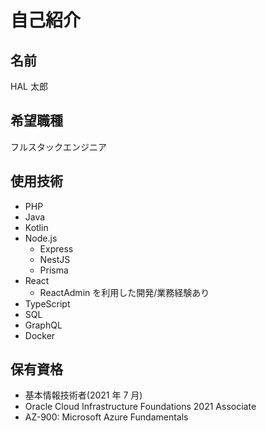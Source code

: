 # 自己紹介

## 名前

HAL 太郎

## 希望職種

フルスタックエンジニア

## 使用技術

- PHP
- Java
- Kotlin
- Node.js
  - Express
  - NestJS
  - Prisma
- React
  - ReactAdmin を利用した開発/業務経験あり
- TypeScript
- SQL
- GraphQL
- Docker

## 保有資格

- 基本情報技術者(2021 年 7 月)
- Oracle Cloud Infrastructure Foundations 2021 Associate
- AZ-900: Microsoft Azure Fundamentals

